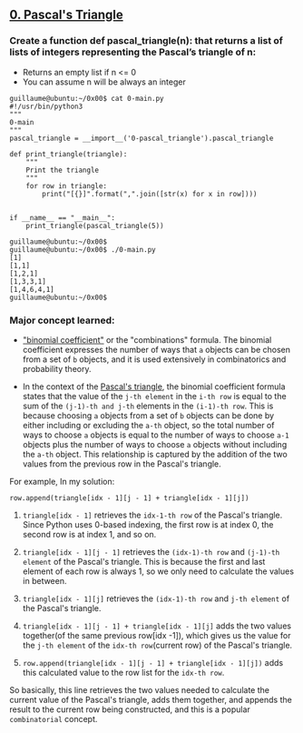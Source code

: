 ## [0. Pascal's Triangle](./0-pascal_triangle.py)

### Create a function def pascal_triangle(n): that returns a list of lists of integers representing the Pascal’s triangle of n:

- Returns an empty list if n <= 0
- You can assume n will be always an integer

```
guillaume@ubuntu:~/0x00$ cat 0-main.py
#!/usr/bin/python3
"""
0-main
"""
pascal_triangle = __import__('0-pascal_triangle').pascal_triangle

def print_triangle(triangle):
    """
    Print the triangle
    """
    for row in triangle:
        print("[{}]".format(",".join([str(x) for x in row])))


if __name__ == "__main__":
    print_triangle(pascal_triangle(5))

guillaume@ubuntu:~/0x00$ 
guillaume@ubuntu:~/0x00$ ./0-main.py
[1]
[1,1]
[1,2,1]
[1,3,3,1]
[1,4,6,4,1]
guillaume@ubuntu:~/0x00$ 
```

### Major concept learned: 

- ["binomial coefficient"](https://en.wikipedia.org/wiki/Binomial_coefficient) or the "combinations" formula. The binomial coefficient expresses the number of ways that `a` objects can be chosen from a set of `b` objects, and it is used extensively in combinatorics and probability theory.

- In the context of the [Pascal's triangle](https://en.wikipedia.org/wiki/Pascal%27s_triangle), the binomial coefficient formula states that the value of the `j-th element` in the `i-th row` is equal to the sum of the `(j-1)-th and j-th` elements in the `(i-1)-th row`. This is because choosing `a` objects from a set of `b` objects can be done by either including or excluding the `a-th` object, so the total number of ways to choose `a` objects is equal to the number of ways to choose `a-1` objects plus the number of ways to choose `a` objects without including the `a-th` object. This relationship is captured by the addition of the two values from the previous row in the Pascal's triangle.

For example, In my solution:
```
row.append(triangle[idx - 1][j - 1] + triangle[idx - 1][j])
```
1. `triangle[idx - 1]` retrieves the `idx-1-th row` of the Pascal's triangle. Since Python uses 0-based indexing, the first row is at index 0, the second row is at index 1, and so on.

2. `triangle[idx - 1][j - 1]` retrieves the `(idx-1)-th row` and `(j-1)-th element` of the Pascal's triangle. This is because the first and last element of each row is always 1, so we only need to calculate the values in between.

3. `triangle[idx - 1][j]` retrieves the `(idx-1)-th row` and `j-th element` of the Pascal's triangle.

4. `triangle[idx - 1][j - 1] + triangle[idx - 1][j]` adds the two values together(of the same previous row[idx -1]), which gives us the value for the `j-th element` of the `idx-th row`(current row) of the Pascal's triangle.

5. `row.append(triangle[idx - 1][j - 1] + triangle[idx - 1][j])` adds this calculated value to the row list for the `idx-th row`.

So basically, this line retrieves the two values needed to calculate the current value of the Pascal's triangle, adds them together, and appends the result to the current row being constructed, and this is a popular `combinatorial` concept.